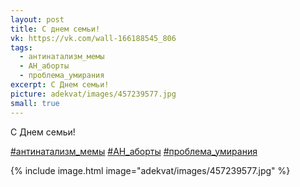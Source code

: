 ```yaml
---
layout: post
title: С днем семьи!
vk: https://vk.com/wall-166188545_806
tags:
  - антинатализм_мемы
  - АН_аборты
  - проблема_умирания
excerpt: С Днем семьи!
picture: adekvat/images/457239577.jpg
small: true
---
```

С Днем семьи!

[#антинатализм_мемы](poisk.html#антинатализм_мемы)
[#АН_аборты](poisk.html#АН_аборты)
[#проблема_умирания](poisk.html#проблема_умирания)

{% include image.html image="adekvat/images/457239577.jpg" %}